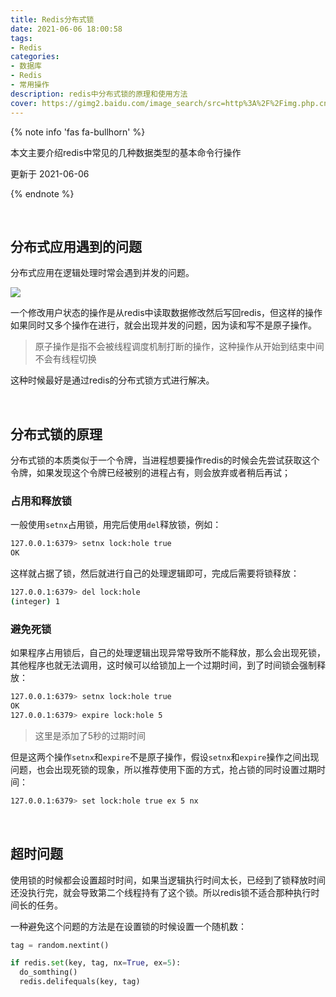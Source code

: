 ```yaml
---
title: Redis分布式锁
date: 2021-06-06 18:00:58
tags:
- Redis
categories:
- 数据库
- Redis
- 常用操作
description: redis中分布式锁的原理和使用方法
cover: https://gimg2.baidu.com/image_search/src=http%3A%2F%2Fimg.php.cn%2Fupload%2Farticle%2F000%2F000%2F029%2F5cda85b2be126130.jpg&refer=http%3A%2F%2Fimg.php.cn&app=2002&size=f9999,10000&q=a80&n=0&g=0n&fmt=jpeg?sec=1611641043&t=dc5360df5690a298d45dddbf1299fad2
---
```




{% note info 'fas fa-bullhorn' %}

本文主要介绍redis中常见的几种数据类型的基本命令行操作

更新于 2021-06-06

{% endnote %}

<br>



## 分布式应用遇到的问题

分布式应用在逻辑处理时常会遇到并发的问题。



![](./fenbushi.png)

一个修改用户状态的操作是从redis中读取数据修改然后写回redis，但这样的操作如果同时又多个操作在进行，就会出现并发的问题，因为读和写不是原子操作。



> 原子操作是指不会被线程调度机制打断的操作，这种操作从开始到结束中间不会有线程切换



这种时候最好是通过redis的分布式锁方式进行解决。



<br>



## 分布式锁的原理

分布式锁的本质类似于一个令牌，当进程想要操作redis的时候会先尝试获取这个令牌，如果发现这个令牌已经被别的进程占有，则会放弃或者稍后再试；



### 占用和释放锁

一般使用`setnx`占用锁，用完后使用`del`释放锁，例如：

```bash
127.0.0.1:6379> setnx lock:hole true
OK
```



这样就占据了锁，然后就进行自己的处理逻辑即可，完成后需要将锁释放：

```bash
127.0.0.1:6379> del lock:hole
(integer) 1
```



### 避免死锁

如果程序占用锁后，自己的处理逻辑出现异常导致所不能释放，那么会出现死锁，其他程序也就无法调用，这时候可以给锁加上一个过期时间，到了时间锁会强制释放：

```bash
127.0.0.1:6379> setnx lock:hole true
OK
127.0.0.1:6379> expire lock:hole 5
```



>  这里是添加了5秒的过期时间



但是这两个操作`setnx`和`expire`不是原子操作，假设`setnx`和`expire`操作之间出现问题，也会出现死锁的现象，所以推荐使用下面的方式，抢占锁的同时设置过期时间：

```bash
127.0.0.1:6379> set lock:hole true ex 5 nx
```



<br>



## 超时问题

使用锁的时候都会设置超时时间，如果当逻辑执行时间太长，已经到了锁释放时间还没执行完，就会导致第二个线程持有了这个锁。所以redis锁不适合那种执行时间长的任务。



一种避免这个问题的方法是在设置锁的时候设置一个随机数：

```python
tag = random.nextint()

if redis.set(key, tag, nx=True, ex=5):
  do_somthing()
  redis.delifequals(key, tag)
```



